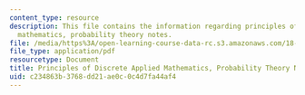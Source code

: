 ```yaml
---
content_type: resource
description: This file contains the information regarding principles of discrete applied
  mathematics, probability theory notes.
file: /media/https%3A/open-learning-course-data-rc.s3.amazonaws.com/18-310-principles-of-discrete-applied-mathematics-fall-2013/c234863b3768dd21ae0c0c4d7fa44af4_MIT18_310F13_Ch1.pdf
file_type: application/pdf
resourcetype: Document
title: Principles of Discrete Applied Mathematics, Probability Theory Notes
uid: c234863b-3768-dd21-ae0c-0c4d7fa44af4
---
```

